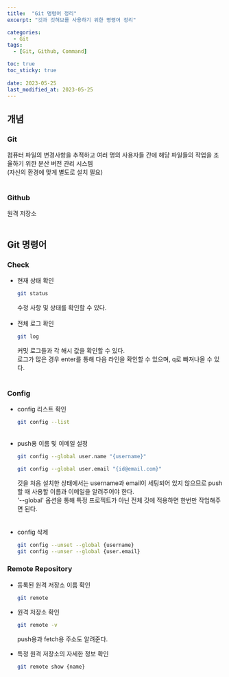 ```yaml
---
title:  "Git 명령어 정리"
excerpt: "깃과 깃허브를 사용하기 위한 명령어 정리"

categories:
  - Git
tags:
  - [Git, Github, Command]

toc: true
toc_sticky: true
 
date: 2023-05-25
last_modified_at: 2023-05-25
---
```


## 개념  
### Git  
컴퓨터 파일의 변경사항을 추적하고 여러 명의 사용자들 간에 해당 파일들의 작업을 조율하기 위한 분산 버전 관리 시스템  
(자신의 환경에 맞게 별도로 설치 필요)<br><br>  
  
### Github  
원격 저장소<br><br>  
  
## Git 명령어  
### Check  
- 현재 상태 확인  
  ```bash  
  git status
  ```  
  수정 사항 및 상태를 확인할 수 있다.<br><br>  
- 전체 로그 확인  
  ```bash  
  git log
  ```  
  커밋 로그들과 각 해시 값을 확인할 수 있다.  
  로그가 많은 경우 enter를 통해 다음 라인을 확인할 수 있으며, q로 빠져나올 수 있다.<br><br>  
  
### Config  
- config 리스트 확인  
  ```bash  
  git config --list
  ```  
  <br>  
- push용 이름 및 이메일 설정  
  ```bash  
  git config --global user.name "{username}"
  ```  
  ```bash  
  git config --global user.email "{id@email.com}"
  ```  
  깃을 처음 설치한 상태에서는 username과 email이 세팅되어 있지 않으므로 push할 때 사용할 이름과 이메일을 알려주어야 한다.  
  '--global' 옵션을 통해 특정 프로젝트가 아닌 전체 깃에 적용하면 한번만 작업해주면 된다.<br>  
  <br>  
- config 삭제  
  ```bash  
  git config --unset --global {username}
  git config --unser --global {user.email}
  ```  
  
### Remote Repository  
- 등록된 원격 저장소 이름 확인  
  ```bash  
  git remote
  ```  
  
- 원격 저장소 확인  
  ```bash  
  git remote -v
  ```  
  push용과 fetch용 주소도 알려준다.  

- 특정 원격 저장소의 자세한 정보 확인  
  ```bash  
  git remote show {name}
  ```
  